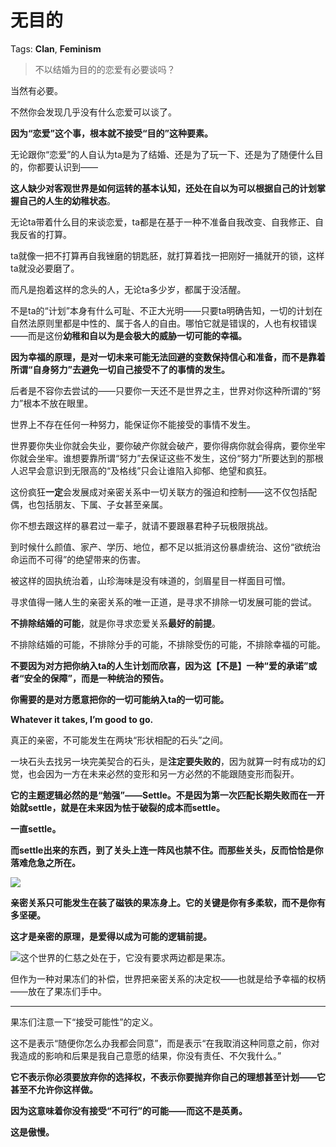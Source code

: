 # 无目的

Tags: **Clan**, **Feminism**

> 不以结婚为目的的恋爱有必要谈吗？



当然有必要。

不然你会发现几乎没有什么恋爱可以谈了。

**因为“恋爱”这个事，根本就不接受“目的”这种要素。**

无论跟你“恋爱”的人自认为ta是为了结婚、还是为了玩一下、还是为了随便什么目的，你都要认识到——

**这人缺少对客观世界是如何运转的基本认知，还处在自以为可以根据自己的计划掌握自己的人生的幼稚状态**。

无论ta带着什么目的来谈恋爱，ta都是在基于一种不准备自我改变、自我修正、自我反省的打算。

ta就像一把不打算再自我锉磨的钥匙胚，就打算着找一把刚好一捅就开的锁，这样ta就没必要磨了。

而凡是抱着这样的念头的人，无论ta多少岁，都属于没活醒。

不是ta的“计划”本身有什么可耻、不正大光明——只要ta明确告知，一切的计划在自然法原则里都是中性的、属于各人的自由。哪怕它就是错误的，人也有权错误——而是这份**幼稚和自以为是会极大的威胁一切可能的幸福。**

**因为幸福的原理，是对一切未来可能无法回避的变数保持信心和准备，而不是靠着所谓“自身努力”去避免一切自己接受不了的事情的发生。**

后者是不容你去尝试的——只要你一天还不是世界之主，世界对你这种所谓的“努力”根本不放在眼里。

世界上不存在任何一种努力，能保证你不能接受的事情不发生。

世界要你失业你就会失业，要你破产你就会破产，要你得病你就会得病，要你坐牢你就会坐牢。谁想要靠所谓“努力”去保证这些不发生，这份“努力”所要达到的那根人迟早会意识到无限高的“及格线”只会让谁陷入抑郁、绝望和疯狂。

这份疯狂**一定**会发展成对亲密关系中一切关联方的强迫和控制——这不仅包括配偶，也包括朋友、下属、子女甚至亲属。

你不想去跟这样的暴君过一辈子，就请不要跟暴君种子玩极限挑战。

到时候什么颜值、家产、学历、地位，都不足以抵消这份暴虐统治、这份“欲统治命运而不可得”的绝望带来的伤害。

被这样的固执统治着，山珍海味是没有味道的，剑眉星目一样面目可憎。

寻求值得一赌人生的亲密关系的唯一正道，是寻求不排除一切发展可能的尝试。

**不排除结婚的可能**，就是你寻求恋爱关系**最好的前提**。

不排除结婚的可能，不排除分手的可能，不排除受伤的可能，不排除幸福的可能。

**不要因为对方把你纳入ta的人生计划而欣喜，因为这【不是】一种“爱的承诺”或者“安全的保障”，而是一种统治的预告。**

**你需要的是对方愿意把你的一切可能纳入ta的一切可能。**

**Whatever it takes, I’m good to go.**

  


真正的亲密，不可能发生在两块“形状相配的石头”之间。

一块石头去找另一块完美契合的石头，是**注定要失败的**，因为就算一时有成功的幻觉，也会因为一方在未来必然的变形和另一方必然的不能跟随变形而裂开。

**它的主题逻辑必然的是“勉强”——Settle。不是因为第一次匹配长期失败而在一开始就settle，就是在未来因为怯于破裂的成本而settle。**

**一直settle。**

**而settle出来的东西，到了关头上连一阵风也禁不住。而那些关头，反而恰恰是你落难危急之所在。**

![](https://picx.zhimg.com/50/v2-8e9bd3eb69cd6afd24c3c737f846cb57_720w.jpg?source=1940ef5c)  


**亲密关系只可能发生在装了磁铁的果冻身上。它的关键是你有多柔软，而不是你有多坚硬。**

**这才是亲密的原理，是爱得以成为可能的逻辑前提。**

![](https://pica.zhimg.com/50/v2-51a5ec8c1cc77b312fc9bb499ab779a1_720w.jpg?source=1940ef5c)这个世界的仁慈之处在于，它没有要求两边都是果冻。

但作为一种对果冻们的补偿，世界把亲密关系的决定权——也就是给予幸福的权柄——放在了果冻们手中。



---

果冻们注意一下“接受可能性”的定义。

这不是表示“随便你怎么办我都会同意”，而是表示“在我取消这种同意之前，你对我造成的影响和后果是我自己意愿的结果，你没有责任、不欠我什么。”

**它不表示你必须要放弃你的选择权，不表示你要抛弃你自己的理想甚至计划——它甚至不允许你这样做。**

**因为这意味着你没有接受“不可行”的可能——而这不是英勇。**

**这是傲慢。**



